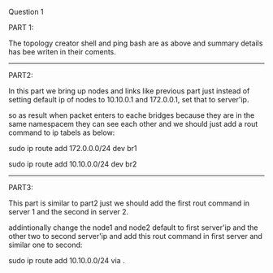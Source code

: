Question 1

PART 1:

The topology creator shell and ping bash are as above and summary details has bee writen in their coments.

---------------

PART2:

In this part we bring up nodes and links like previous part just instead of setting default ip of nodes to 10.10.0.1 and 172.0.0.1, set that to server'ip.

so as result when packet enters to eache bridges because they are in the same namespacem they can see each other and we should just add a rout command to ip tabels as below:

sudo ip route add 172.0.0.0/24 dev br1

sudo ip route add 10.10.0.0/24 dev br2

---------------

PART3:

This part is similar to part2 just we should add the first rout command in server 1 and the second in server 2.

addintionally change the node1 and node2 default to first server'ip and the other two to second server'ip and add this rout command in first server and similar one to second:

sudo ip route add 10.10.0.0/24 via <ip-server2> .
